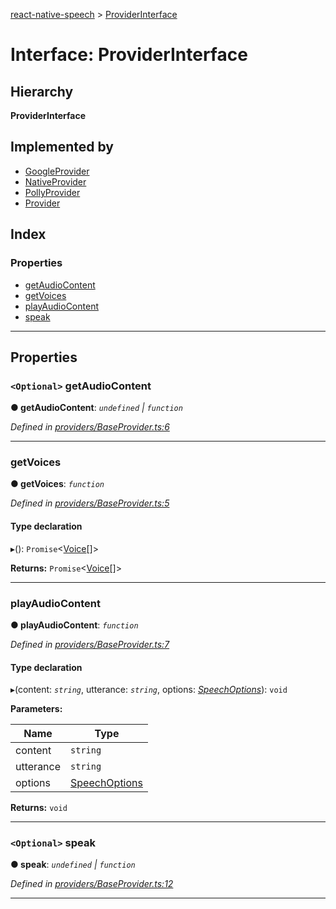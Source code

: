[react-native-speech](../README.md) > [ProviderInterface](../interfaces/providerinterface.md)

# Interface: ProviderInterface

## Hierarchy

**ProviderInterface**

## Implemented by

* [GoogleProvider](../classes/googleprovider.md)
* [NativeProvider](../classes/nativeprovider.md)
* [PollyProvider](../classes/pollyprovider.md)
* [Provider](../classes/provider.md)

## Index

### Properties

* [getAudioContent](providerinterface.md#getaudiocontent)
* [getVoices](providerinterface.md#getvoices)
* [playAudioContent](providerinterface.md#playaudiocontent)
* [speak](providerinterface.md#speak)

---

## Properties

<a id="getaudiocontent"></a>

### `<Optional>` getAudioContent

**● getAudioContent**: *`undefined` \| `function`*

*Defined in [providers/BaseProvider.ts:6](https://github.com/ericlewis/react-native-speech/blob/ec9646f/src/providers/BaseProvider.ts#L6)*

___
<a id="getvoices"></a>

###  getVoices

**● getVoices**: *`function`*

*Defined in [providers/BaseProvider.ts:5](https://github.com/ericlewis/react-native-speech/blob/ec9646f/src/providers/BaseProvider.ts#L5)*

#### Type declaration
▸(): `Promise`<[Voice](voice.md)[]>

**Returns:** `Promise`<[Voice](voice.md)[]>

___
<a id="playaudiocontent"></a>

###  playAudioContent

**● playAudioContent**: *`function`*

*Defined in [providers/BaseProvider.ts:7](https://github.com/ericlewis/react-native-speech/blob/ec9646f/src/providers/BaseProvider.ts#L7)*

#### Type declaration
▸(content: *`string`*, utterance: *`string`*, options: *[SpeechOptions](speechoptions.md)*): `void`

**Parameters:**

| Name | Type |
| ------ | ------ |
| content | `string` |
| utterance | `string` |
| options | [SpeechOptions](speechoptions.md) |

**Returns:** `void`

___
<a id="speak"></a>

### `<Optional>` speak

**● speak**: *`undefined` \| `function`*

*Defined in [providers/BaseProvider.ts:12](https://github.com/ericlewis/react-native-speech/blob/ec9646f/src/providers/BaseProvider.ts#L12)*

___

